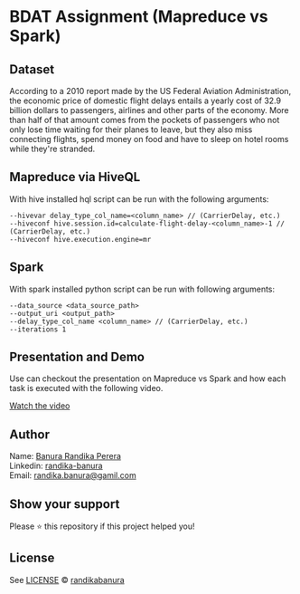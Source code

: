 # BDAT Assignment (Mapreduce vs Spark)

## Dataset

According to a 2010 report made by the US Federal Aviation Administration, 
the economic price of domestic flight delays entails a yearly cost of 32.9 billion dollars
to passengers, airlines and other parts of the economy. More than half of that amount comes
from the pockets of passengers who not only lose time waiting for their planes to leave, but
they also miss connecting flights, spend money on food and have to sleep on hotel rooms while they're stranded.

## Mapreduce via HiveQL

With hive installed hql script can be run with the following arguments:

```shell
--hivevar delay_type_col_name=<column_name> // (CarrierDelay, etc.)
--hiveconf hive.session.id=calculate-flight-delay-<column_name>-1 // (CarrierDelay, etc.)
--hiveconf hive.execution.engine=mr
```

## Spark

With spark installed python script can be run with following arguments:

```shell
--data_source <data_source_path> 
--output_uri <output_path> 
--delay_type_col_name <column_name> // (CarrierDelay, etc.)
--iterations 1
```

## Presentation and Demo

Use can checkout the presentation on Mapreduce vs Spark and how each task is executed with the following video.

[Watch the video](https://drive.google.com/file/d/10x7jTuetRrKrgC8gFRyjz__U_6FlX7qn/view?usp=share_link)

## Author

Name: [Banura Randika Perera](https://github.com/randikabanura) <br/>
Linkedin: [randika-banura](https://www.linkedin.com/in/randika-banura/) <br/>
Email: [randika.banura@gamil.com](mailto:randika.banura@gamil.com) <br/>

## Show your support

Please ⭐️ this repository if this project helped you!

## License

See [LICENSE](LICENSE) © [randikabanura](https://github.com/randikabanura/)